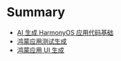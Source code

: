 # Summary

- [AI 生成 HarmonyOS 应用代码基础](./chapter_1.md)
- [鸿蒙应用测试生成](./chapter_2.md)
- [鸿蒙应用 UI 生成](./chapter_3.md)
